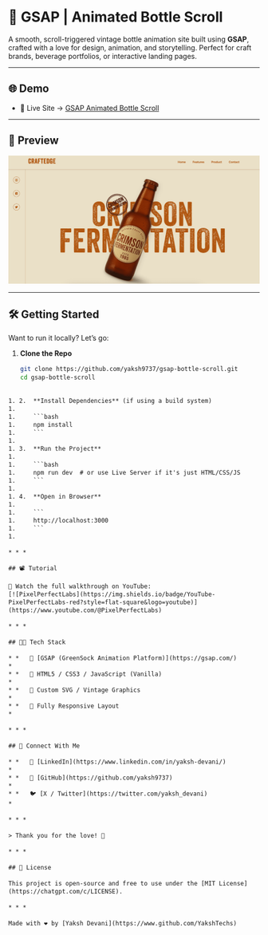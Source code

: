 # 🍾 GSAP | Animated Bottle Scroll

A smooth, scroll-triggered vintage bottle animation site built using **GSAP**, crafted with a love for design, animation, and storytelling. Perfect for craft brands, beverage portfolios, or interactive landing pages.

---

## 🌐 Demo

- 🚀 Live Site → [GSAP Animated Bottle Scroll](https://ubiquitous-tarsier-78de93.netlify.app/)
---

## 📸 Preview

![GSAP Animated Bottle Scroll Screenshot](./screenshot.png)

---

## 🛠️ Getting Started

Want to run it locally? Let’s go:

1. **Clone the Repo**
   ```bash
   git clone https://github.com/yaksh9737/gsap-bottle-scroll.git
   cd gsap-bottle-scroll
```

1. 2.  **Install Dependencies** (if using a build system)
1.     
1.     ```bash
1.     npm install
1.     ```
1.     
1. 3.  **Run the Project**
1.     
1.     ```bash
1.     npm run dev  # or use Live Server if it's just HTML/CSS/JS
1.     ```
1.     
1. 4.  **Open in Browser**
1.     
1.     ```
1.     http://localhost:3000
1.     ```
1.     

* * *

## 📽️ Tutorial

🎥 Watch the full walkthrough on YouTube:  
[![PixelPerfectLabs](https://img.shields.io/badge/YouTube-PixelPerfectLabs-red?style=flat-square&logo=youtube)](https://www.youtube.com/@PixelPerfectLabs)

* * *

## 🧑‍💻 Tech Stack

* *   💚 [GSAP (GreenSock Animation Platform)](https://gsap.com/)
*     
* *   🧾 HTML5 / CSS3 / JavaScript (Vanilla)
*     
* *   🎨 Custom SVG / Vintage Graphics
*     
* *   📱 Fully Responsive Layout
*     

* * *

## 🤝 Connect With Me

* *   💼 [LinkedIn](https://www.linkedin.com/in/yaksh-devani/)
*     
* *   🐙 [GitHub](https://github.com/yaksh9737)
*     
* *   🐦 [X / Twitter](https://twitter.com/yaksh_devani)
*     

* * *

> Thank you for the love! 🙏

* * *

## 📌 License

This project is open-source and free to use under the [MIT License](https://chatgpt.com/c/LICENSE).

* * *

Made with ❤️ by [Yaksh Devani](https://www.github.com/YakshTechs)

```
